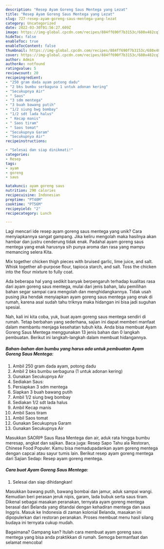 ```yaml
---
description: "Resep Ayam Goreng Saus Mentega yang Lezat"
title: "Resep Ayam Goreng Saus Mentega yang Lezat"
slug: 727-resep-ayam-goreng-saus-mentega-yang-lezat
category: Uncategorized
date: 2022-03-30T01:56:27.609Z
image: https://img-global.cpcdn.com/recipes/884ff690f7b3153c/680x482cq70/ayam-goreng-saus-mentega-foto-resep-utama.jpg
hideToc: false
enableToc: true
enableTocContent: false
thumbnail: https://img-global.cpcdn.com/recipes/884ff690f7b3153c/680x482cq70/ayam-goreng-saus-mentega-foto-resep-utama.jpg
cover: https://img-global.cpcdn.com/recipes/884ff690f7b3153c/680x482cq70/ayam-goreng-saus-mentega-foto-resep-utama.jpg
author: Admin
authorAv: notfound
ratingvalue: 5
reviewcount: 20
recipeingredient:
- "250 gram dada ayam potong dadu"
- "2 bks bumbu serbaguna 1 untuk adonan kering"
- "Secukupnya Air"
- " Saus"
- "3 sdm mentega"
- "3 buah bawang putih"
- "1/2 siung bwg bombay"
- "1/2 sdt lada halus"
- " Kecap manis"
- " Saos tiram"
- " Saos tomat"
- "Secukupnya Garam"
- "Secukupnya Air"
recipeinstructions:

- "Selesai dan siap dinikmati!"
categories:
- Resep
tags:
- ayam
- goreng
- saus

katakunci: ayam goreng saus 
nutrition: 290 calories
recipecuisine: Indonesian
preptime: "PT40M"
cooktime: "PT56M"
recipeyield: "2"
recipecategory: Lunch

---
```





Lagi mencari ide resep ayam goreng saus mentega yang unik? Cara menyiapkannya sangat gampang. Jika keliru mengolah maka hasilnya akan hambar dan justru cenderung tidak enak. Padahal ayam goreng saus mentega yang enak harusnya sih punya aroma dan rasa yang mampu memancing selera Kita.





Mix together chicken thigh pieces with bruised garlic, lime juice, and salt. Whisk together all-purpose flour, tapioca starch, and salt. Toss the chicken into the flour mixture to fully coat.

Ada beberapa hal yang sedikit banyak berpengaruh terhadap kualitas rasa dari ayam goreng saus mentega, mulai dari jenis bahan, lalu pemilihan bahan segar sampai cara mengolah dan menghidangkannya. Tidak usah pusing jika hendak menyiapkan ayam goreng saus mentega yang enak di rumah, karena asal sudah tahu triknya maka hidangan ini bisa jadi suguhan spesial.






Nah, kali ini kita coba, yuk, buat ayam goreng saus mentega sendiri di rumah. Tetap berbahan yang sederhana, sajian ini dapat memberi manfaat dalam membantu menjaga kesehatan tubuh kita. Anda bisa membuat Ayam Goreng Saus Mentega menggunakan 13 jenis bahan dan 0 langkah pembuatan. Berikut ini langkah-langkah dalam membuat hidangannya.

<!--inarticleads1-->

##### Bahan-bahan dan bumbu yang harus ada untuk pembuatan Ayam Goreng Saus Mentega:

1. Ambil 250 gram dada ayam, potong dadu
1. Ambil 2 bks bumbu serbaguna (1 untuk adonan kering)
1. Gunakan Secukupnya Air
1. Sediakan  Saus:
1. Persiapkan 3 sdm mentega
1. Siapkan 3 buah bawang putih
1. Ambil 1/2 siung bwg bombay
1. Sediakan 1/2 sdt lada halus
1. Ambil  Kecap manis
1. Ambil  Saos tiram
1. Ambil  Saos tomat
1. Gunakan Secukupnya Garam
1. Gunakan Secukupnya Air


Masukkan SAORI® Saus Rasa Mentega dan air, aduk rata hingga bumbu meresap, angkat dan sajikan. Baca juga: Resep Sapo Tahu ala Restoran, Chinese Food Populer. Kamu bisa memadupadankan ayam goreng mentega dengan capcai atau sayur tumis lain. Berikut resep ayam goreng mentega dari Sajian Sedap: Resep ayam goreng mentega. 

<!--inarticleads2-->

##### Cara buat Ayam Goreng Saus Mentega:


1. Selesai dan siap dihidangkan!

Masukkan bawang putih, bawang bombai dan jamur, aduk sampai wangi. Kemudian beri perasan jeruk nipis, garam, lada bubuk serta saus tiram. Dikenal sebagai masakan peranakan, ternyata ayam goreng mentega berasal dari Belanda yang ditandai dengan kehadiran mentega dan saus Inggris. Masuk ke Indonesia di zaman kolonial Belanda, masakan ini dipopulerkan dari restoran peranakan. Proses membuat menu hasil silang budaya ini ternyata cukup mudah. 

Bagaimana? Gampang kan? Itulah cara membuat ayam goreng saus mentega yang bisa anda praktikkan di rumah. Semoga bermanfaat dan selamat mencoba!
